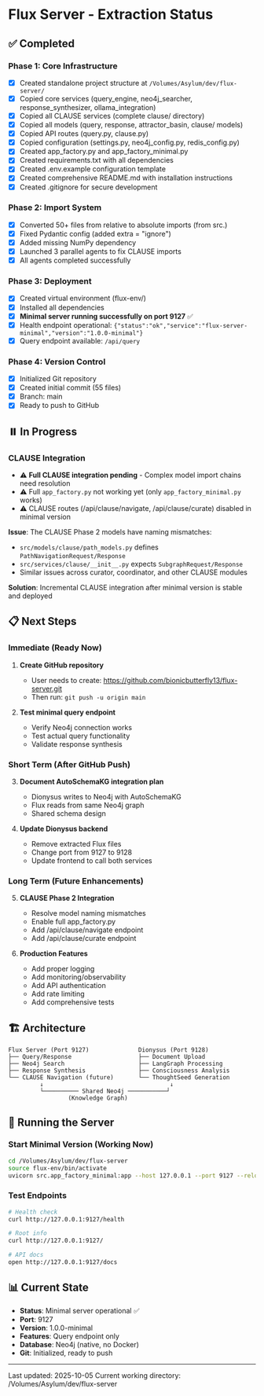# Flux Server - Extraction Status

## ✅ Completed

### Phase 1: Core Infrastructure
- [x] Created standalone project structure at `/Volumes/Asylum/dev/flux-server/`
- [x] Copied core services (query_engine, neo4j_searcher, response_synthesizer, ollama_integration)
- [x] Copied all CLAUSE services (complete clause/ directory)
- [x] Copied all models (query, response, attractor_basin, clause/ models)
- [x] Copied API routes (query.py, clause.py)
- [x] Copied configuration (settings.py, neo4j_config.py, redis_config.py)
- [x] Created app_factory.py and app_factory_minimal.py
- [x] Created requirements.txt with all dependencies
- [x] Created .env.example configuration template
- [x] Created comprehensive README.md with installation instructions
- [x] Created .gitignore for secure development

### Phase 2: Import System
- [x] Converted 50+ files from relative to absolute imports (from src.)
- [x] Fixed Pydantic config (added extra = "ignore")
- [x] Added missing NumPy dependency
- [x] Launched 3 parallel agents to fix CLAUSE imports
- [x] All agents completed successfully

### Phase 3: Deployment
- [x] Created virtual environment (flux-env/)
- [x] Installed all dependencies
- [x] **Minimal server running successfully on port 9127** ✅
- [x] Health endpoint operational: `{"status":"ok","service":"flux-server-minimal","version":"1.0.0-minimal"}`
- [x] Query endpoint available: `/api/query`

### Phase 4: Version Control
- [x] Initialized Git repository
- [x] Created initial commit (55 files)
- [x] Branch: main
- [x] Ready to push to GitHub

## ⏸️ In Progress

### CLAUSE Integration
- ⚠️ **Full CLAUSE integration pending** - Complex model import chains need resolution
- ⚠️ Full `app_factory.py` not working yet (only `app_factory_minimal.py` works)
- ⚠️ CLAUSE routes (/api/clause/navigate, /api/clause/curate) disabled in minimal version

**Issue**: The CLAUSE Phase 2 models have naming mismatches:
- `src/models/clause/path_models.py` defines `PathNavigationRequest/Response`
- `src/services/clause/__init__.py` expects `SubgraphRequest/Response`
- Similar issues across curator, coordinator, and other CLAUSE modules

**Solution**: Incremental CLAUSE integration after minimal version is stable and deployed

## 📋 Next Steps

### Immediate (Ready Now)
1. **Create GitHub repository**
   - User needs to create: https://github.com/bionicbutterfly13/flux-server.git
   - Then run: `git push -u origin main`

2. **Test minimal query endpoint**
   - Verify Neo4j connection works
   - Test actual query functionality
   - Validate response synthesis

### Short Term (After GitHub Push)
3. **Document AutoSchemaKG integration plan**
   - Dionysus writes to Neo4j with AutoSchemaKG
   - Flux reads from same Neo4j graph
   - Shared schema design

4. **Update Dionysus backend**
   - Remove extracted Flux files
   - Change port from 9127 to 9128
   - Update frontend to call both services

### Long Term (Future Enhancements)
5. **CLAUSE Phase 2 Integration**
   - Resolve model naming mismatches
   - Enable full app_factory.py
   - Add /api/clause/navigate endpoint
   - Add /api/clause/curate endpoint

6. **Production Features**
   - Add proper logging
   - Add monitoring/observability
   - Add API authentication
   - Add rate limiting
   - Add comprehensive tests

## 🏗️ Architecture

```
Flux Server (Port 9127)              Dionysus (Port 9128)
├── Query/Response                   ├── Document Upload
├── Neo4j Search                     ├── LangGraph Processing
├── Response Synthesis               ├── Consciousness Analysis
└── CLAUSE Navigation (future)       └── ThoughtSeed Generation
         ↓                                    ↓
         └────────── Shared Neo4j ───────────┘
                 (Knowledge Graph)
```

## 🚀 Running the Server

### Start Minimal Version (Working Now)
```bash
cd /Volumes/Asylum/dev/flux-server
source flux-env/bin/activate
uvicorn src.app_factory_minimal:app --host 127.0.0.1 --port 9127 --reload
```

### Test Endpoints
```bash
# Health check
curl http://127.0.0.1:9127/health

# Root info
curl http://127.0.0.1:9127/

# API docs
open http://127.0.0.1:9127/docs
```

## 📊 Current State

- **Status**: Minimal server operational ✅
- **Port**: 9127
- **Version**: 1.0.0-minimal
- **Features**: Query endpoint only
- **Database**: Neo4j (native, no Docker)
- **Git**: Initialized, ready to push

---

Last updated: 2025-10-05
Current working directory: /Volumes/Asylum/dev/flux-server
